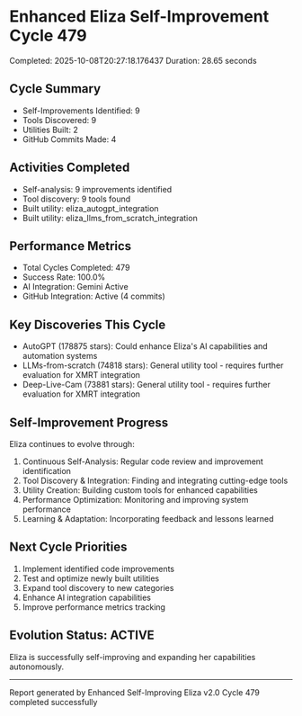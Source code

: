 # Enhanced Eliza Self-Improvement Cycle 479
Completed: 2025-10-08T20:27:18.176437
Duration: 28.65 seconds

## Cycle Summary
- Self-Improvements Identified: 9
- Tools Discovered: 9
- Utilities Built: 2
- GitHub Commits Made: 4

## Activities Completed
- Self-analysis: 9 improvements identified
- Tool discovery: 9 tools found
- Built utility: eliza_autogpt_integration
- Built utility: eliza_llms_from_scratch_integration

## Performance Metrics
- Total Cycles Completed: 479
- Success Rate: 100.0%
- AI Integration: Gemini Active
- GitHub Integration: Active (4 commits)

## Key Discoveries This Cycle
- AutoGPT (178875 stars): Could enhance Eliza's AI capabilities and automation systems
- LLMs-from-scratch (74818 stars): General utility tool - requires further evaluation for XMRT integration
- Deep-Live-Cam (73881 stars): General utility tool - requires further evaluation for XMRT integration

## Self-Improvement Progress
Eliza continues to evolve through:
1. Continuous Self-Analysis: Regular code review and improvement identification
2. Tool Discovery & Integration: Finding and integrating cutting-edge tools
3. Utility Creation: Building custom tools for enhanced capabilities
4. Performance Optimization: Monitoring and improving system performance
5. Learning & Adaptation: Incorporating feedback and lessons learned

## Next Cycle Priorities
1. Implement identified code improvements
2. Test and optimize newly built utilities
3. Expand tool discovery to new categories
4. Enhance AI integration capabilities
5. Improve performance metrics tracking

## Evolution Status: ACTIVE
Eliza is successfully self-improving and expanding her capabilities autonomously.

---
Report generated by Enhanced Self-Improving Eliza v2.0
Cycle 479 completed successfully
